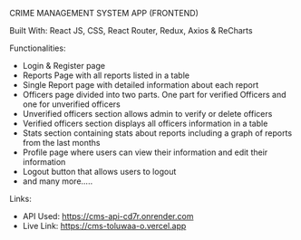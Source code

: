 CRIME MANAGEMENT SYSTEM APP (FRONTEND)

Built With: React JS, CSS, React Router, Redux, Axios & ReCharts

Functionalities:

* Login & Register page
* Reports Page with all reports listed in a table
* Single Report page with detailed information about each report
* Officers page divided into two parts. One part for verified Officers and one for unverified officers
* Unverified officers section allows admin to verify or delete officers
* Verified officers section displays all officers information in a table
* Stats section containing stats about reports including a graph of reports from the last months
* Profile page where users can view their information and edit their information
* Logout button that allows users to logout
* and many more.....

Links:

* API Used: https://cms-api-cd7r.onrender.com
* Live Link: https://cms-toluwaa-o.vercel.app